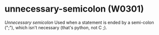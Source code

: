 # unnecessary-semicolon (W0301)

*Unnecessary semicolon* Used when a statement is ended by a semi-colon
(";"), which isn't necessary (that's python, not C ;).
